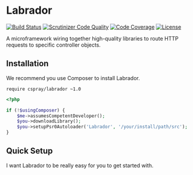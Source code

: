# Labrador

[![Build Status](https://travis-ci.org/cspray/labrador.svg?branch=master)](https://travis-ci.org/cspray/labrador.svg?branch=master)
[![Scrutinizer Code Quality](https://scrutinizer-ci.com/g/cspray/labrador/badges/quality-score.png?b=master)](https://scrutinizer-ci.com/g/cspray/labrador/?branch=master)
[![Code Coverage](https://scrutinizer-ci.com/g/cspray/labrador/badges/coverage.png?b=master)](https://scrutinizer-ci.com/g/cspray/labrador/?branch=master)
[![License](https://poser.pugx.org/cspray/labrador/license.png)](https://packagist.org/packages/cspray/labrador)

A microframework wiring together high-quality libraries to route HTTP requests to specific controller objects.

## Installation

We recommend you use Composer to install Labrador.

`require cspray/labrador ~1.0`

```php
<?php

if (!$usingComposer) {
    $me->assumesCompetentDeveloper();
    $you->downloadLibrary();
    $you->setupPsr0Autoloader('Labrador', '/your/install/path/src');
}
```

## Quick Setup

I want Labrador to be really easy for you to get started with.
